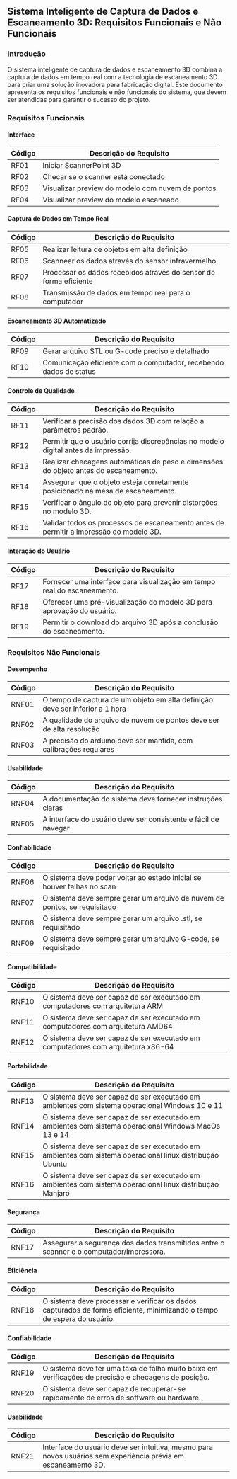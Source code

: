 <!-- Não abordamos 3D -->
## Sistema Inteligente de Captura de Dados e Escaneamento 3D: Requisitos Funcionais e Não Funcionais

### **Introdução**
<!-- Não abordamos 3D -->
O sistema inteligente de captura de dados e escaneamento 3D combina a captura de dados em tempo real com a tecnologia de escaneamento 3D para criar uma solução inovadora para fabricação digital. Este documento apresenta os requisitos funcionais e não funcionais do sistema, que devem ser atendidas para garantir o sucesso do projeto.

### Requisitos Funcionais

#### Interface
| Código | Descrição do Requisito                            |
|--------|----------------------------------------------------|
| RF01   | Iniciar ScannerPoint 3D                           |
| RF02   | Checar se o scanner está conectado                |
| RF03   | Visualizar preview do modelo com nuvem de pontos  |
| RF04   | Visualizar preview do modelo escaneado            |

#### Captura de Dados em Tempo Real
| Código | Descrição do Requisito                                              |
|--------|---------------------------------------------------------------------|
| RF05   | Realizar leitura de objetos em alta definição                       |
| RF06   | Scannear os dados através do sensor infravermelho                   |
| RF07   | Processar os dados recebidos através do sensor de forma eficiente   |
| RF08   | Transmissão de dados em tempo real para o computador                |

#### Escaneamento 3D Automatizado
| Código | Descrição do Requisito                                              |
|--------|---------------------------------------------------------------------|
| RF09   | Gerar arquivo STL ou G-code preciso e detalhado                     |
| RF10   | Comunicação eficiente com o computador, recebendo dados de status   |

#### Controle de Qualidade
| Código | Descrição do Requisito                                              |
|--------|---------------------------------------------------------------------|
| RF11   | Verificar a precisão dos dados 3D com relação a parâmetros padrão.  |
| RF12   | Permitir que o usuário corrija discrepâncias no modelo digital antes da impressão.|
| RF13   | Realizar checagens automáticas de peso e dimensões do objeto antes do escaneamento.|
| RF14   | Assegurar que o objeto esteja corretamente posicionado na mesa de escaneamento.|
| RF15   | Verificar o ângulo do objeto para prevenir distorções no modelo 3D. |
| RF16   | Validar todos os processos de escaneamento antes de permitir a impressão do modelo 3D.|

#### Interação do Usuário
| Código | Descrição do Requisito                                              |
|--------|---------------------------------------------------------------------|
| RF17   | Fornecer uma interface para visualização em tempo real do escaneamento.|
| RF18   | Oferecer uma pré-visualização do modelo 3D para aprovação do usuário.|
| RF19   | Permitir o download do arquivo 3D após a conclusão do escaneamento. |


### Requisitos Não Funcionais

#### Desempenho
| Código | Descrição do Requisito                                                   |
|--------|-------------------------------------------------------------------------|
| RNF01  | O tempo de captura de um objeto em alta definição deve ser inferior a 1 hora |
| RNF02  | A qualidade do arquivo de nuvem de pontos deve ser de alta resolução       |
| RNF03  | A precisão do arduino deve ser mantida, com calibrações regulares           |

#### Usabilidade
| Código | Descrição do Requisito                                     |
|--------|------------------------------------------------------------|
| RNF04  | A documentação do sistema deve fornecer instruções claras  |
| RNF05  | A interface do usuário deve ser consistente e fácil de navegar |

#### Confiabilidade
| Código | Descrição do Requisito                                                |
|--------|-----------------------------------------------------------------------|
| RNF06  | O sistema deve poder voltar ao estado inicial se houver falhas no scan  |
| RNF07  | O sistema deve sempre gerar um arquivo de nuvem de pontos, se requisitado |
| RNF08  | O sistema deve sempre gerar um arquivo .stl, se requisitado             |
| RNF09  | O sistema deve sempre gerar um arquivo G-code, se requisitado           |

#### Compatibilidade
| Código | Descrição do Requisito                                              |
|--------|---------------------------------------------------------------------|
| RNF10  | O sistema deve ser capaz de ser executado em computadores com arquitetura ARM    |
| RNF11  | O sistema deve ser capaz de ser executado em computadores com arquitetura AMD64    |
| RNF12  | O sistema deve ser capaz de ser executado em computadores com arquitetura x86-64    |

#### Portabilidade
| Código | Descrição do Requisito                                                      |
|--------|------------------------------------------------------------------------------|
| RNF13  | O sistema deve ser capaz de ser executado em ambientes com sistema operacional Windows 10 e 11        |
| RNF14  | O sistema deve ser capaz de ser executado em ambientes com sistema operacional Windows MacOs 13 e 14       |
| RNF15  | O sistema deve ser capaz de ser executado em ambientes com sistema operacional linux distribução Ubuntu        |
| RNF16  | O sistema deve ser capaz de ser executado em ambientes com sistema operacional linux distribução Manjaro        |

#### Segurança
| Código | Descrição do Requisito                                              |
|--------|---------------------------------------------------------------------|
| RNF17  | Assegurar a segurança dos dados transmitidos entre o scanner e o computador/impressora. |

#### Eficiência
| Código | Descrição do Requisito                                              |
|--------|---------------------------------------------------------------------|
| RNF18  | O sistema deve processar e verificar os dados capturados de forma eficiente, minimizando o tempo de espera do usuário.|

#### Confiabilidade
| Código | Descrição do Requisito                                              |
|--------|---------------------------------------------------------------------|
| RNF19  | O sistema deve ter uma taxa de falha muito baixa em verificações de precisão e checagens de posição.|
| RNF20  | O sistema deve ser capaz de recuperar-se rapidamente de erros de software ou hardware.|

#### Usabilidade
| Código | Descrição do Requisito                                              |
|--------|---------------------------------------------------------------------|
| RNF21  | Interface do usuário deve ser intuitiva, mesmo para novos usuários sem experiência prévia em escaneamento 3D.|